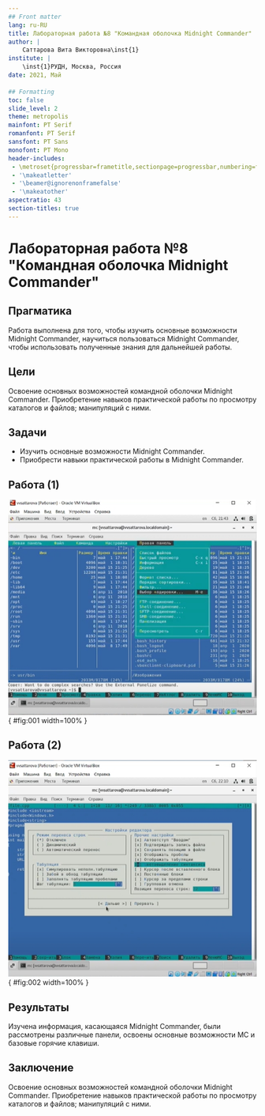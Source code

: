 ```yaml
---
## Front matter
lang: ru-RU
title: Лабораторная работа №8 "Командная оболочка Midnight Commander" 
author: |
	Саттарова Вита Викторовна\inst{1}
institute: |
	\inst{1}РУДН, Москва, Россия
date: 2021, Май

## Formatting
toc: false
slide_level: 2
theme: metropolis
mainfont: PT Serif
romanfont: PT Serif
sansfont: PT Sans
monofont: PT Mono
header-includes: 
 - \metroset{progressbar=frametitle,sectionpage=progressbar,numbering=fraction}
 - '\makeatletter'
 - '\beamer@ignorenonframefalse'
 - '\makeatother'
aspectratio: 43
section-titles: true
---
```


# Лабораторная работа №8 "Командная оболочка Midnight Commander" 

## Прагматика

Работа выполнена для того, чтобы изучить основные возможности Midnight Commander, научиться пользоваться Midnight Commander, чтобы использовать полученные знания для дальнейшей работы.

## Цели

Освоение основных возможностей командной оболочки Midnight Commander. Приобретение навыков практической работы по просмотру каталогов и файлов; манипуляций с ними.

## Задачи

-	Изучить основные возможности Midnight Commander.
-	Приобрести навыки практической работы в Midnight Commander.

## Работа (1)

![Рис 1.](image/image1.jpg){ #fig:001 width=100% }

## Работа (2)

![Рис 2.](image/image2.jpg){ #fig:002 width=100% }

## Результаты

Изучена информация, касающаяся Midnight Commander, были рассмотрены различные панели, освоены основные возможности MC и базовые горячие клавиши. 

## Заключение

Освоение основных возможностей командной оболочки Midnight Commander. Приобретение навыков практической работы по просмотру каталогов и файлов; манипуляций с ними.